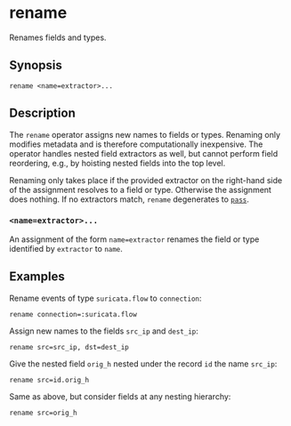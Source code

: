 # rename

Renames fields and types.

## Synopsis

```
rename <name=extractor>...
```

## Description

The `rename` operator assigns new names to fields or types. Renaming only
modifies metadata and is therefore computationally inexpensive. The operator
handles nested field extractors as well, but cannot perform field reordering,
e.g., by hoisting nested fields into the top level.

Renaming only takes place if the provided extractor on the right-hand side of
the assignment resolves to a field or type. Otherwise the assignment does
nothing. If no extractors match, `rename` degenerates to [`pass`](pass.md).

### `<name=extractor>...`

An assignment of the form `name=extractor` renames the field or type identified
by `extractor` to `name`.

## Examples

Rename events of type `suricata.flow` to `connection`:

```
rename connection=:suricata.flow
```

Assign new names to the fields `src_ip` and `dest_ip`:

```
rename src=src_ip, dst=dest_ip
```

Give the nested field `orig_h` nested under the record `id` the name `src_ip`:

```
rename src=id.orig_h
```

Same as above, but consider fields at any nesting hierarchy:

```
rename src=orig_h
```
